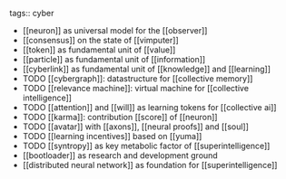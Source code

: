 tags:: cyber

- [[neuron]] as universal model for the [[observer]]
- [[consensus]] on the state of [[vimputer]]
- [[token]] as fundamental unit of [[value]]
- [[particle]] as fundamental unit of [[information]]
- [[cyberlink]] as fundamental unit of [[knowledge]] and [[learning]]
- TODO [[cybergraph]]: datastructure for [[collective memory]]
- TODO [[relevance machine]]: virtual machine for [[collective intelligence]]
- TODO [[attention]] and [[will]] as learning tokens for [[collective ai]]
- TODO [[karma]]: contribution [[score]] of [[neuron]]
- TODO [[avatar]] with [[axons]], [[neural proofs]] and [[soul]]
- TODO [[learning incentives]] based on [[yuma]]
- TODO [[syntropy]] as key metabolic factor of [[superintelligence]]
- [[bootloader]] as research and development ground
- [[distributed neural network]] as foundation for [[superintelligence]]